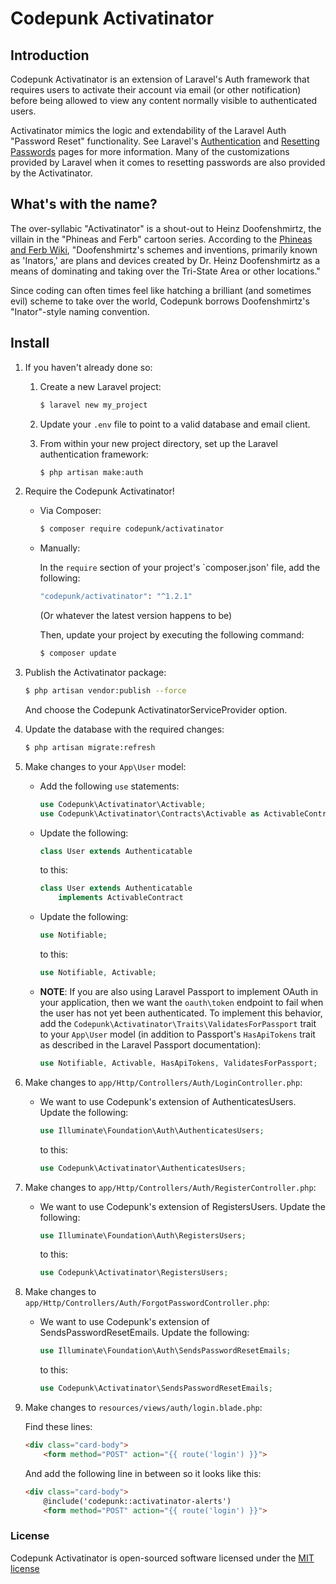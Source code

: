 # Codepunk Activatinator

## Introduction

Codepunk Activatinator is an extension of Laravel's Auth framework that 
requires users to activate their account via email (or other notification) before 
being allowed to view any content normally visible to authenticated users.

Activatinator mimics the logic and extendability of the Laravel Auth "Password Reset"
functionality. See Laravel's [Authentication](https://laravel.com/docs/authentication) 
and [Resetting Passwords](https://laravel.com/docs/passwords) pages for more information.
Many of the customizations provided by Laravel when it comes to resetting passwords 
are also provided by the Activatinator.

## What's with the name?

The over-syllabic "Activatinator" is a shout-out to Heinz Doofenshmirtz, the villain
in the "Phineas and Ferb" cartoon series. According to the 
[Phineas and Ferb Wiki](http://phineasandferb.wikia.com/wiki/List_of_Doofenshmirtz%27s_schemes_and_inventions), 
"Doofenshmirtz's schemes and inventions, primarily known as 'Inators,' are plans and 
devices created by Dr. Heinz Doofenshmirtz as a means of dominating and taking over 
the Tri-State Area or other locations."

Since coding can often times feel like hatching a brilliant (and sometimes evil) 
scheme to take over the world, Codepunk borrows Doofenshmirtz's "Inator"-style naming 
convention.

## Install

1. If you haven't already done so:
   
   1. Create a new Laravel project:

      ```bash
      $ laravel new my_project
      ```

   2. Update your `.env` file to point to a valid database and email client.

   3. From within your new project directory, set up the Laravel authentication framework:

      ```bash
      $ php artisan make:auth
      ``` 

2. Require the Codepunk Activatinator!

   * Via Composer:

     ```bash
     $ composer require codepunk/activatinator
     ```
   
   * Manually:
     
     In the `require` section of your project's `composer.json' file, add the following:
     
     ```bash
     "codepunk/activatinator": "^1.2.1"
     ```
     
     (Or whatever the latest version happens to be)
     
     Then, update your project by executing the following command:
     
     ```bash
     $ composer update
     ```
     
3. Publish the Activatinator package:
   
   ```bash
   $ php artisan vendor:publish --force
   ```
   
   And choose the Codepunk ActivatinatorServiceProvider option.

4. Update the database with the required changes:
   
   ```bash
   $ php artisan migrate:refresh
   ```
5. Make changes to your `App\User` model:
   
   * Add the following `use` statements:
   
     ```php
     use Codepunk\Activatinator\Activable;
     use Codepunk\Activatinator\Contracts\Activable as ActivableContract;
     ```
   
   * Update the following:
     
     ```php
     class User extends Authenticatable
     ```
     
     to this:
     
     ```php
     class User extends Authenticatable
         implements ActivableContract
     ```
   
   * Update the following:
        
     ```php
     use Notifiable;
     ```
     
     to this:
     
     ```php
     use Notifiable, Activable;
     ```
     
   * **NOTE**: If you are also using Laravel Passport to implement OAuth in your application, then we want the `oauth\token` endpoint to fail when the user has not yet been authenticated. To implement this behavior, add the `Codepunk\Activatinator\Traits\ValidatesForPassport` trait to your `App\User` model (in addition to Passport's `HasApiTokens` trait as described in the Laravel Passport documentation):
   
     ```php
     use Notifiable, Activable, HasApiTokens, ValidatesForPassport;
     ```  

6. Make changes to `app/Http/Controllers/Auth/LoginController.php`:
   
   * We want to use Codepunk's extension of AuthenticatesUsers. Update the following:
     
     ```php
     use Illuminate\Foundation\Auth\AuthenticatesUsers;
     ```
     
     to this:
     
     ```php
     use Codepunk\Activatinator\AuthenticatesUsers;
     ```

7. Make changes to `app/Http/Controllers/Auth/RegisterController.php`:
   
   * We want to use Codepunk's extension of RegistersUsers. Update the following:
     
     ```php
     use Illuminate\Foundation\Auth\RegistersUsers;
     ```
     
     to this:
     
     ```php
     use Codepunk\Activatinator\RegistersUsers;
     ```

8. Make changes to `app/Http/Controllers/Auth/ForgotPasswordController.php`:
   
   * We want to use Codepunk's extension of SendsPasswordResetEmails. Update the following:
     
     ```php
     use Illuminate\Foundation\Auth\SendsPasswordResetEmails;
     ```
     
     to this:
     
     ```php
     use Codepunk\Activatinator\SendsPasswordResetEmails;
     ```

9. Make changes to `resources/views/auth/login.blade.php`:
   
   Find these lines:
   
   ```html
   <div class="card-body">
       <form method="POST" action="{{ route('login') }}">
   ```
   
   And add the following line in between so it looks like this:

   ```html
   <div class="card-body">
       @include('codepunk::activatinator-alerts')
       <form method="POST" action="{{ route('login') }}">
   ```

### License

Codepunk Activatinator is open-sourced software licensed under the 
[MIT license](http://opensource.org/licenses/MIT)

